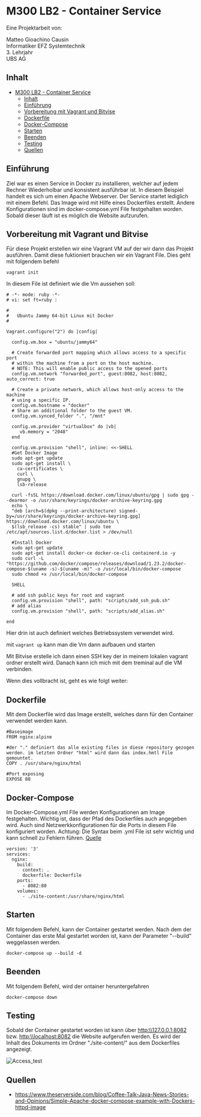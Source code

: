 # M300 LB2 - Container Service

Eine Projektarbeit von:

Matteo Gioachino Causin </br>
Informatiker EFZ Systemtechnik </br>
3. Lehrjahr </br>
UBS AG </br>


## Inhalt
- [M300 LB2 - Container Service](#m300-lb2---container-service)
  - [Inhalt](#inhalt)
  - [Einführung](#einführung)
  - [Vorbereitung mit Vagrant und Bitvise](#vorbereitung-mit-vagrant-und-bitvise)
  - [Dockerfile](#dockerfile)
  - [Docker-Compose](#docker-compose)
  - [Starten](#starten)
  - [Beenden](#beenden)
  - [Testing](#testing)
  - [Quellen](#quellen)
   

<a name="Einführung"></a>
## Einführung

Ziel war es einen Service in Docker zu installieren, welcher auf jedem Rechner Wiederholbar und konsistent ausführbar ist. 
In diesem Beispiel handelt es sich um einen Apache Webserver. Der Service startet lediglich mit einem Befehl. Das Image wird mit Hilfe eines Dockerfiles erstellt. Andere Konfigurationen sind im docker-compose.yml File festgehalten worden. Sobald dieser läuft ist es möglich die Website aufzurufen. 

<a name="Vorbereitung"></a>
## Vorbereitung mit Vagrant und Bitvise 

Für diese Projekt erstellen wir eine Vagrant VM auf der wir dann das Projekt ausführen. Damit diese fuktioniert brauchen wir ein Vagrant File. Dies geht mit folgendem befehl 


```vagrant init```


In diesem File ist definiert wie die Vm aussehen soll: 

```
# -*- mode: ruby -*-
# vi: set ft=ruby :

#
#	Ubuntu Jammy 64-bit Linux mit Docker
#

Vagrant.configure("2") do |config|

  config.vm.box = "ubuntu/jammy64"

  # Create forwarded port mapping which allows access to a specific port
  # within the machine from a port on the host machine. 
  # NOTE: This will enable public access to the opened ports
  config.vm.network "forwarded_port", guest:8082, host:8082, auto_correct: true
    
  # Create a private network, which allows host-only access to the machine
  # using a specific IP.
  config.vm.hostname = "docker"
  # Share an additional folder to the guest VM.
  config.vm.synced_folder ".", "/mnt"

  config.vm.provider "virtualbox" do |vb|
     vb.memory = "2048"
  end
  
  config.vm.provision "shell", inline: <<-SHELL
  #Get Docker Image
  sudo apt-get update
  sudo apt-get install \
    ca-certificates \
    curl \
    gnupg \
    lsb-release
	
  curl -fsSL https://download.docker.com/linux/ubuntu/gpg | sudo gpg --dearmor -o /usr/share/keyrings/docker-archive-keyring.gpg 
  echo \
  "deb [arch=$(dpkg --print-architecture) signed-by=/usr/share/keyrings/docker-archive-keyring.gpg] https://download.docker.com/linux/ubuntu \
  $(lsb_release -cs) stable" | sudo tee /etc/apt/sources.list.d/docker.list > /dev/null
  
  #Install Docker
  sudo apt-get update
  sudo apt-get install docker-ce docker-ce-cli containerd.io -y
  sudo curl -L "https://github.com/docker/compose/releases/download/1.23.2/docker-compose-$(uname -s)-$(uname -m)" -o /usr/local/bin/docker-compose
  sudo chmod +x /usr/local/bin/docker-compose

  SHELL

  # add ssh public keys for root and vagrant 
  config.vm.provision "shell", path: "scripts/add_ssh_pub.sh"
  # add alias
  config.vm.provision "shell", path: "scripts/add_alias.sh"
  
end
```

Hier drin ist auch definiert welches Betriebssystem verwendet wird. 

mit ``` vagrant up ``` kann man die Vm dann aufbauen und starten

Mit Bitvise erstelle ich dann einen SSH key der in meinem lokalen vagrant ordner erstellt wird. Danach kann ich mich mit dem treminal auf die VM verbinden. 

Wenn dies vollbracht ist, geht es wie folgt weiter: 


<a name="Dockerfile"></a>
## Dockerfile
Mit dem Dockerfile wird das Image erstellt, welches dann für den Container verwendet werden kann.
```
#Baseimage
FROM nginx:alpine

#der "." definiert das alle existing files in diese repository gezogen werden. im letzten Ordner "html" wird dann das index.hmtl File gemountet. 
COPY . /usr/share/nginx/html

#Port exposing
EXPOSE 80
```
<a name="Docker-Compose"></a>

## Docker-Compose
Im Docker-Compose.yml FIle werden Konfigurationen am Image festgehalten. Wichtig ist, dass der Pfad des Dockerfiles auch angegeben wird. Auch sind Netzwerkkonfigurationen für die Ports in diesem File konfiguriert worden. 
Achtung: Die Syntax beim .yml File ist sehr wichtig und kann schnell zu Fehlern führen.
[Quelle](https://www.theserverside.com/blog/Coffee-Talk-Java-News-Stories-and-Opinions/Simple-Apache-docker-compose-example-with-Dockers-httpd-image)
```
version: '3'
services:
  nginx:
    build:
      context: .
      dockerfile: Dockerfile
    ports:
      - 8082:80
    volumes:
      - ./site-content:/usr/share/nginx/html
```



<a name="Starten"></a>
## Starten
Mit folgendem Befehl, kann der Container gestartet werden. Nach dem der Container das erste Mal gestartet worden ist, kann der Parameter "--build" weggelassen werden.
```
docker-compose up --build -d
```

<a name="Beenden"></a>
## Beenden
Mit folgendem Befehl, wird der ontainer heruntergefahren
```
docker-compose down
```

<a name="Testing"></a>
## Testing
Sobald der Container gestartet worden ist kann über <http:\\127.0.0.1:8082> bzw. <http:\\localhost:8082> die Website aufgerufen werden. 
Es wird der Inhalt des Dokuments im Ordner "./site-content/"  aus dem Dockerfiles angezeigt. 

![Access_test](https://github.com/matteocsn/M300/blob/main/img/Website-LB2.png)


## Quellen

- <https://www.theserverside.com/blog/Coffee-Talk-Java-News-Stories-and-Opinions/Simple-Apache-docker-compose-example-with-Dockers-httpd-image>